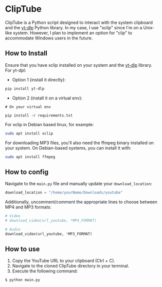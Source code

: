 
# ClipTube

ClipTube is a Python script designed to interact with the system clipboard and the [yt-dlp](https://github.com/yt-dlp/yt-dlp) Python library. In my case, I use "xclip" since I'm on a Unix-like system. However, I plan to implement an option for "clip" to accommodate Windows users in the future.

## How to Install

Ensure that you have xclip installed on your system and the [yt-dlp](https://github.com/yt-dlp/yt-dlp) library.
For yt-dpl:
- Option 1 (install it directly):
``` bash
pip install yt-dlp
```
- Option 2 (install it on a virtual env):
```
# On your virtual env

pip install -r requirements.txt

```
For xclip in Debian based linux, for example:
``` bash
sudo apt install xclip
```

For downloading MP3 files, you'll also need the ffmpeg binary installed on your system. On Debian-based systems, you can install it with:

``` bash
sudo apt install ffmpeg

```

## How to config

Navigate to the `main.py` file and manually update your `download_location`:

```python
download_location = "/home/yourName/Downloads/youtube"
```
Additionally, uncomment/comment the appropriate lines to choose between MP4 and MP3 formats:

``` python
# Video
# download_video(url_youtube, *MP4_FORMAT)

# Audio
download_video(url_youtube, *MP3_FORMAT)
```


## How to use
1. Copy the YouTube URL to your clipboard (Ctrl + C).
2. Navigate to the cloned ClipTube directory in your terminal.
3. Execute the following command:
```bash
$ python main.py
```
